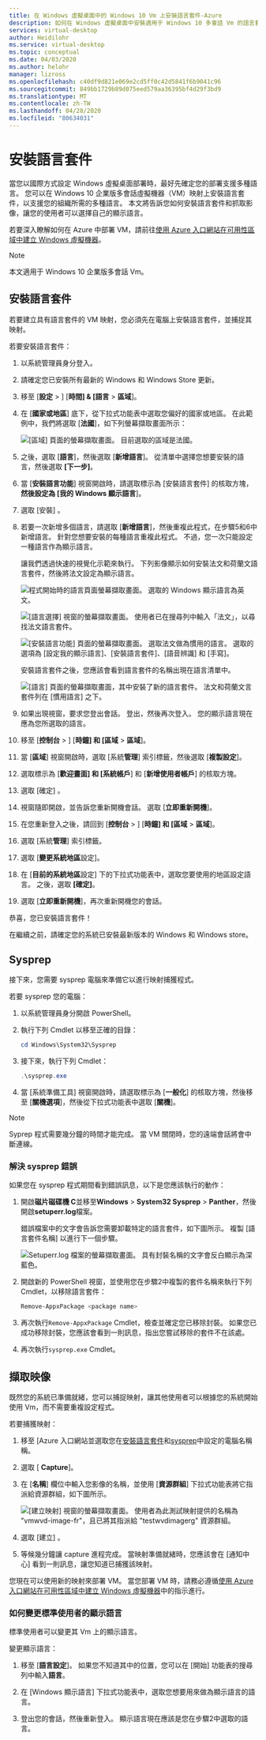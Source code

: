 ```yaml
---
title: 在 Windows 虛擬桌面中的 Windows 10 Vm 上安裝語言套件-Azure
description: 如何在 Windows 虛擬桌面中安裝適用于 Windows 10 多會話 Vm 的語言套件。
services: virtual-desktop
author: Heidilohr
ms.service: virtual-desktop
ms.topic: conceptual
ms.date: 04/03/2020
ms.author: helohr
manager: lizross
ms.openlocfilehash: c40df9d821e069e2cd5ff0c42d5841f6b9041c96
ms.sourcegitcommit: 849bb1729b89d075eed579aa36395bf4d29f3bd9
ms.translationtype: MT
ms.contentlocale: zh-TW
ms.lasthandoff: 04/28/2020
ms.locfileid: "80634031"
---
```

# <a name="install-language-packs"></a>安裝語言套件

當您以國際方式設定 Windows 虛擬桌面部署時，最好先確定您的部署支援多種語言。 您可以在 Windows 10 企業版多會話虛擬機器（VM）映射上安裝語言套件，以支援您的組織所需的多種語言。 本文將告訴您如何安裝語言套件和抓取影像，讓您的使用者可以選擇自己的顯示語言。

若要深入瞭解如何在 Azure 中部署 VM，請前往[使用 Azure 入口網站在可用性區域中建立 Windows 虛擬機器](../virtual-machines/windows/create-portal-availability-zone.md)。

>[!NOTE]
>本文適用于 Windows 10 企業版多會話 Vm。

## <a name="install-a-language-pack"></a>安裝語言套件

若要建立具有語言套件的 VM 映射，您必須先在電腦上安裝語言套件，並捕捉其映射。

若要安裝語言套件：

1. 以系統管理員身分登入。
2. 請確定您已安裝所有最新的 Windows 和 Windows Store 更新。
3. 移至 [**設定** > ] [**時間] & [語言** > **區域**]。
4. 在 [**國家或地區**] 底下，從下拉式功能表中選取您偏好的國家或地區。
    在此範例中，我們將選取 [**法國**]，如下列螢幕擷取畫面所示：

    ![[區域] 頁面的螢幕擷取畫面。 目前選取的區域是法國。](media/region-page-france.png)

5. 之後，選取 [**語言**]，然後選取 [**新增語言**]。 從清單中選擇您想要安裝的語言，然後選取 **[下一步]**。
6. 當 [**安裝語言功能**] 視窗開啟時，請選取標示為 [安裝語言套件] 的核取方塊，**然後設定為 [我的 Windows 顯示語言**]。
7. 選取 [安裝]  。
8. 若要一次新增多個語言，請選取 [**新增語言**]，然後重複此程式，在步驟5和6中新增語言。 針對您想要安裝的每種語言重複此程式。 不過，您一次只能設定一種語言作為顯示語言。

    讓我們透過快速的視覺化示範來執行。 下列影像顯示如何安裝法文和荷蘭文語言套件，然後將法文設定為顯示語言。

    ![程式開始時的語言頁面螢幕擷取畫面。 選取的 Windows 顯示語言為英文。](media/language-page-default.png)

    ![[語言選擇] 視窗的螢幕擷取畫面。 使用者已在搜尋列中輸入「法文」，以尋找法文語言套件。](media/select-language-french.png)

    ![[安裝語言功能] 頁面的螢幕擷取畫面。 選取法文做為慣用的語言。 選取的選項為 [設定我的顯示語言]、[安裝語言套件]、[語音辨識] 和 [手寫]。](media/install-language-features.png)

    安裝語言套件之後，您應該會看到語言套件的名稱出現在語言清單中。

    ![[語言] 頁面的螢幕擷取畫面，其中安裝了新的語言套件。 法文和荷蘭文言套件列在 [慣用語言] 之下。](media/language-page-complete.png)

9. 如果出現視窗，要求您登出會話。 登出，然後再次登入。 您的顯示語言現在應為您所選取的語言。

10.  移至 [**控制台** > ] [**時鐘] 和 [區域** > **區域**]。

11.  當 [**區域**] 視窗開啟時，選取 [系統**管理**] 索引標籤，然後選取 [**複製設定**]。

12.  選取標示為 [**歡迎畫面] 和 [系統帳戶**] 和 [**新增使用者帳戶**] 的核取方塊。

13.  選取 [確定]  。

14.  視窗隨即開啟，並告訴您重新開機會話。 選取 [**立即重新開機**]。

15.  在您重新登入之後，請回到 [**控制台** > ] [**時鐘] 和 [區域** > **區域**]。

16.  選取 [系統**管理**] 索引標籤。

17.  選取 [**變更系統地區**設定]。

18. 在 [**目前的系統地區**設定] 下的下拉式功能表中，選取您要使用的地區設定語言。 之後，選取 **[確定]**。

19. 選取 [**立即重新開機**]，再次重新開機您的會話。

恭喜，您已安裝語言套件！

在繼續之前，請確定您的系統已安裝最新版本的 Windows 和 Windows store。

## <a name="sysprep"></a>Sysprep

接下來，您需要 sysprep 電腦來準備它以進行映射捕獲程式。

若要 sysprep 您的電腦：

1. 以系統管理員身分開啟 PowerShell。
2. 執行下列 Cmdlet 以移至正確的目錄：
   
    ```powershell
    cd Windows\System32\Sysprep
    ```

3. 接下來，執行下列 Cmdlet：
    
    ```powershell
    .\sysprep.exe
    ```

4. 當 [系統準備工具] 視窗開啟時，請選取標示為 [**一般化**] 的核取方塊，然後移至 [**關機選項**]，然後從下拉式功能表中選取 [**關機**]。

>[!NOTE]
>Syprep 程式需要幾分鐘的時間才能完成。 當 VM 關閉時，您的遠端會話將會中斷連線。

### <a name="resolve-sysprep-errors"></a>解決 sysprep 錯誤

如果您在 sysprep 程式期間看到錯誤訊息，以下是您應該執行的動作：

1. 開啟**磁片磁碟機 C**並移至**Windows** > **System32 Sysprep** > **Panther**，然後開啟**setuperr.log**檔案。

   錯誤檔案中的文字會告訴您需要卸載特定的語言套件，如下圖所示。 複製 [語言套件名稱] 以進行下一個步驟。

   ![Setuperr.log 檔案的螢幕擷取畫面。 具有封裝名稱的文字會反白顯示為深藍色。](media/setuperr-package-name.png)

2. 開啟新的 PowerShell 視窗，並使用您在步驟2中複製的套件名稱來執行下列 Cmdlet，以移除語言套件：

   ```powershell
   Remove-AppxPackage <package name>
   ```

3. 再次執行`Remove-AppxPackage` Cmdlet，檢查並確定您已移除封裝。 如果您已成功移除封裝，您應該會看到一則訊息，指出您嘗試移除的套件不在該處。

4. 再次執行`sysprep.exe` Cmdlet。

## <a name="capture-the-image"></a>擷取映像

既然您的系統已準備就緒，您可以捕捉映射，讓其他使用者可以根據您的系統開始使用 Vm，而不需要重複設定程式。

若要捕獲映射：

1. 移至 [Azure 入口網站並選取您在[安裝語言套件](#install-a-language-pack)和[sysprep](#sysprep)中設定的電腦名稱稱。

2. 選取 [ **Capture**]。

3. 在 [**名稱**] 欄位中輸入您影像的名稱，並使用 [**資源群組**] 下拉式功能表將它指派給資源群組，如下圖所示。

   ![[建立映射] 視窗的螢幕擷取畫面。 使用者為此測試映射提供的名稱為 "vmwvd-image-fr"，且已將其指派給 "testwvdimagerg" 資源群組。](media/create-image.png)

4. 選取 [建立]  。

5. 等候幾分鐘讓 capture 進程完成。 當映射準備就緒時，您應該會在 [通知中心] 看到一則訊息，讓您知道已捕獲該映射。

您現在可以使用新的映射來部署 VM。 當您部署 VM 時，請務必遵循[使用 Azure 入口網站在可用性區域中建立 Windows 虛擬機器](../virtual-machines/windows/create-portal-availability-zone.md)中的指示進行。

### <a name="how-to-change-display-language-for-standard-users"></a>如何變更標準使用者的顯示語言

標準使用者可以變更其 Vm 上的顯示語言。

變更顯示語言：

1. 移至 [**語言設定**]。 如果您不知道其中的位置，您可以在 [開始] 功能表的搜尋列中輸入**語言**。

2. 在 [Windows 顯示語言] 下拉式功能表中，選取您想要用來做為顯示語言的語言。

3. 登出您的會話，然後重新登入。 顯示語言現在應該是您在步驟2中選取的語言。

